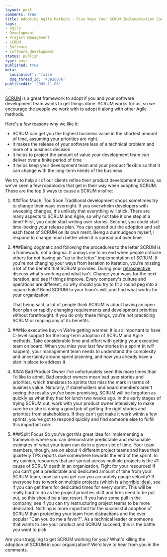```yaml
---
layout: post
comments: true
title: Adopting Agile Methods - Five Ways Your SCRUM Implementation Can Fail
tags:
- agile
- Development
- Project Management
- SCRUM
- Software
- software_development
status: publish
type: post
published: true
meta:
  sociableoff: 'false'
  dsq_thread_id: '43920076'
publishedAt: '2009-11-06'
---
```


[SCRUM](https://en.wikipedia.org/wiki/Scrum_%28development%29) is a great framework to adopt if you and your software development team wants to get things done. SCRUM works for us, so we encourage the people we work with to adopt it along with other Agile methods.

Here's a few reasons why we like it:

* SCRUM can get you the highest business value in the shortest amount of time, assuming your priorities are right.
* It makes the release of your software less of a technical problem and more of a business decision
* It helps to project the amount of value your development team can deliver over a finite period of time
* It helps keep your development team and your product flexible so that it can change with the long-term needs of the business

We try to help all of our clients refine their product development process, so we've seen a few roadblocks that get in their way when adopting SCRUM. These are the top 5 ways to cause a SCRUM misfire:

1. ###Too Much, Too Soon
Traditional development shops sometimes try to change their ways overnight. If you overwhelm developers with sweeping changes, it's unlikely that everything will stick. There are many aspects to SCRUM and Agile, so why not take it one step at a time? First, you could start writing user stories. Second, you could start time-boxing your release plan. You can spread out the adoption and sell each facet of SCRUM on its own merit. Being a curmudgeon myself, I respond to change much better when it is spread out over time.

1. ###Being dogmatic and following the procedures to the letter
	SCRUM is a framework, not a dogma. It annoys me to no end when people criticize others for not having an "up to the letter" implementation of SCRUM. If you're not changing your ways from iteration to iteration, you're missing a lot of the benefit that SCRUM provides. During your [retrospective](https://en.wikipedia.org/wiki/Retrospective#Software_development), discuss what's working and what isn't. Change your ways for the next iteration, and see if things improve. Every company's culture and operations are different, so why should you try to fit a round peg into a square hole? Bend SCRUM to your team's will, and find what works for your organization.

	That being said, a lot of people think SCRUM is about having an open floor plan or rapidly changing requirements and development priorities without forethought. If you do only these things, you're not practicing SCRUM or reaping any of its benefits.

1. ###No executive buy-in
	We're getting warmer. It is _so_ important to have C-level support for the long-term adoption of SCRUM and Agile methods. Take considerable time and effort with getting your executive team on board. When you miss your last few stories in a sprint (it _will_ happen), your management team needs to understand the complexity and uncertainty around sprint planning, and how you already have a plan in place to address it.

1. ###A Bad Product Owner
	I've unfortunately seen this more times than I'd like to admit. Bad product owners mean bad user stories and priorities, which translates to sprints that miss the mark in terms of business value. Naturally, if stakeholders and board members aren't seeing the results you've been promising, SCRUM will be forgotten as quickly as what they had for lunch two weeks ago. In the early stages of trying SCRUM out, work with your product owner intensively to make sure he or she is doing a good job of getting the right stories and priorities from stakeholders. If they can't get make it work within a few sprints, you've got to respond quickly and find someone else to fulfill this important role.

1. ###Split Focus
	So you've got this great idea for implementing a framework where you can demonstrate predictable and reasonable estimates of what your team can do in a given slot of time. Your team members, though, are on about 4 different project teams and have their quarterly TPS reports due somewhere towards the end of the sprint. In my opinion, resources that are spread across multiple projects is the #1 cause of SCRUM death in an organization. Fight for your resources! If you can't get a predictable and dedicated amount of time from your SCRUM team, how can you get can you accurately gauge velocity? If everyone _has_ to work on multiple projects (which is a [horrible idea](https://www.amazon.com/exec/obidos/ASIN/0470372257/ref=nosim/ensolinc-20)), see if you can get them for dedicated times for every sprint. This will be really hard to do as the project priorities shift and fires need to be put out, so this should be a last resort. If you have some pull in the company, see if you can try restructuring project teams to be more dedicated. Nothing is more important for the successful adoption of SCRUM than protecting your team from distractions and the ever popular "Can you do me a favor?". As a technical leader or someone that wants to see your product and SCRUM succeed, this is the battle you want to pick.

Are you struggling to get SCRUM working for you? What's killing the adoption of SCRUM in your organization? We'd love to hear from you in the comments.
